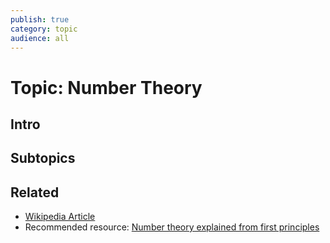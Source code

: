 ```yaml
---
publish: true
category: topic
audience: all
---
```

# Topic: Number Theory
## Intro 

## Subtopics

## Related
- [Wikipedia Article](https://en.wikipedia.org/wiki/Number_theory)
- Recommended resource: [Number theory explained from first principles](https://explained-from-first-principles.com/number-theory/)